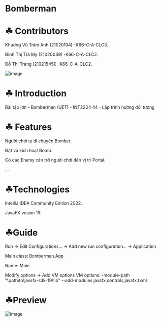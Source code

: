 # Bomberman
# ☘ Contributors
Khương Vũ Trâm Anh (21020104) -K66-C-A-CLC3.

Đinh Thị Trà My (21020049) -K66-C-A-CLC2.

Đỗ Thị Trang (210215450 -K66-C-A-CLC2.

![image](https://user-images.githubusercontent.com/100174761/195336986-e639583c-ee32-493c-9281-271ea115d3c6.png)

# ☘ Introduction
Bài tập lớn - Bomberman (UET) - INT2204 44 - Lập trình hướng đối tượng

# ☘ Features
Người chơi tự di chuyển Bomber.

Đặt và kích hoạt Bomb.

Có các Enemy cản trở người chơi đến vị trí Portal.

...

# ☘Technologies
IntelliJ IDEA Community Edition 2022.

JavaFX vesion 19.

# ☘Guide
Run -> Edit Configurations... -> Add new run configuration... -> Application

Main class: Bomberman.App

Name: Main

Modify options -> Add VM options VM options: -module-path "\path\to\javafx-sdk-19\lib" --add-modules javafx.controls,javafx.fxml
	
# ☘Preview

![image](https://user-images.githubusercontent.com/100174761/195336550-e3053a8b-f775-41c3-8ae9-de2eae6335a2.png)
